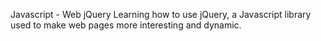 Javascript - Web jQuery
Learning how to use jQuery, a Javascript library used to make web pages more interesting and dynamic.
